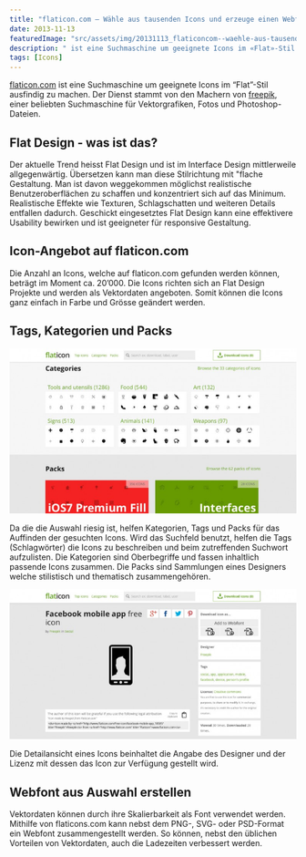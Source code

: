 ```yaml
---
title: "flaticon.com – Wähle aus tausenden Icons und erzeuge einen Webfont"
date: 2013-11-13
featuredImage: "src/assets/img/20131113_flaticoncom--waehle-aus-tausenden-icons-und-erzeuge-einen-webfont_0.jpg"
description: " ist eine Suchmaschine um geeignete Icons im «Flat»-Stil ausfindig zu machen. Der Dienst stammt von den Machern von freepik, einer beliebten Suchmaschine für Vektorgrafiken, Fotos und Photoshop-Dateien."
tags: [Icons]
---
```

[flaticon.com](http://www.flaticon.com/) ist eine Suchmaschine um geeignete Icons im “Flat”-Stil ausfindig zu machen. Der Dienst stammt von den Machern von [freepik](http://www.freepik.com/), einer beliebten Suchmaschine für Vektorgrafiken, Fotos und Photoshop-Dateien.

## Flat Design - was ist das?

Der aktuelle Trend heisst Flat Design und ist im Interface Design mittlerweile allgegenwärtig. Übersetzen kann man diese Stilrichtung mit "flache Gestaltung. Man ist davon weggekommen möglichst realistische Benutzeroberflächen zu schaffen und konzentriert sich auf das Minimum. Realistische Effekte wie Texturen, Schlagschatten und weiteren Details entfallen dadurch. Geschickt eingesetztes Flat Design kann eine effektivere Usability bewirken und ist geeigneter für responsive Gestaltung.

## Icon-Angebot auf flaticon.com

Die Anzahl an Icons, welche auf flaticon.com gefunden werden können, beträgt im Moment ca. 20’000. Die Icons richten sich an Flat Design Projekte und werden als Vektordaten angeboten. Somit können die Icons ganz einfach in Farbe und Grösse geändert werden.

## Tags, Kategorien und Packs

![flaticon Kategorien und Tags](src/assets/img/20131113_flaticoncom--waehle-aus-tausenden-icons-und-erzeuge-einen-webfont_1.jpg)

Da die die Auswahl riesig ist, helfen Kategorien, Tags und Packs für das Auffinden der gesuchten Icons. Wird das Suchfeld benutzt, helfen die Tags (Schlagwörter) die Icons zu beschreiben und beim zutreffenden Suchwort aufzulisten. Die Kategorien sind Oberbegriffe und fassen inhaltlich passende Icons zusammen. Die Packs sind Sammlungen eines Designers welche stilistisch und thematisch zusammengehören.

![flaticon Detailansicht](src/assets/img/20131113_flaticoncom--waehle-aus-tausenden-icons-und-erzeuge-einen-webfont_2.jpg)

Die Detailansicht eines Icons beinhaltet die Angabe des Designer und der Lizenz mit dessen das Icon zur Verfügung gestellt wird.

## Webfont aus Auswahl erstellen

Vektordaten können durch ihre Skalierbarkeit als Font verwendet werden. Mithilfe von flaticons.com kann nebst dem PNG-, SVG- oder PSD-Format ein Webfont zusammengestellt werden. So können, nebst den üblichen Vorteilen von Vektordaten, auch die Ladezeiten verbessert werden.


